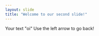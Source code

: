 ```yaml
---
layout: slide
title: "Welcome to our second slide!"
---
```

Your text "oi"
Use the left arrow to go back!
